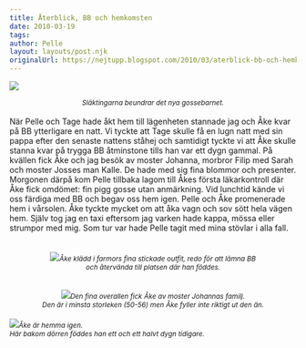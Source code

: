```yaml
---
title: Återblick, BB och hemkomsten
date: 2010-03-19
tags: 	
author: Pelle
layout: layouts/post.njk
originalUrl: https://nejtupp.blogspot.com/2010/03/aterblick-bb-och-hemkomsten.html
---
```


<img src="../../../../img/S%C3%B6dra+BB-_MG_0274.jpg"><div style="text-align: center;"><span style="font-size:85%;"><span style="font-style: italic;">Släktingarna beundrar det nya gossebarnet.</span> </span></div><br>När Pelle och Tage hade åkt hem till lägenheten stannade jag och Åke  kvar på BB ytterligare en natt. Vi tyckte att Tage skulle få en lugn natt med sin pappa efter den senaste nattens ståhej och samtidigt tyckte vi att Åke skulle stanna kvar på trygga BB åtminstone tills han var ett dygn gammal. På kvällen fick Åke och jag besök av  moster Johanna, morbror Filip med Sarah och moster Josses man Kalle. De  hade med sig fina blommor och presenter. Morgonen därpå kom Pelle tillbaka lagom till Åkes första läkarkontroll där Åke fick omdömet: fin pigg gosse utan anmärkning. Vid lunchtid kände vi oss färdiga med BB och begav oss hem igen. Pelle och Åke promenerade hem i vårsolen. Åke tyckte mycket om att åka vagn och sov sött hela vägen hem. Själv tog jag en taxi eftersom jag varken hade kappa, mössa eller strumpor med mig. Som tur var hade Pelle tagit med mina stövlar i alla fall.<br><br><br><div style="text-align: center;"><img src="../../../../img/Andra+dygnet-_MG_0324.jpg"><span style="font-size:85%;"><span style="font-style: italic;">Åke klädd i farmors fina stickade outfit, redo för att lämna BB<br>och återvända till platsen där han föddes.<br><br></span></span></div><br><div style="text-align: center;"><img src="../../../../img/Andra+dygnet-_MG_0340.jpg"><span style="font-size:85%;"><span style="font-style: italic;">Den fina overallen fick Åke av moster Johannas familj.<br>Den är i minsta storleken (50-56) men Åke fyller inte riktigt ut den än. </span></span><br></div><br><img src="../../../../img/Andra+dygnet-_MG_0357.jpg"><span style="font-size:85%;"><span style="font-style: italic;">Åke är hemma igen.<br>Här bakom dörren föddes han ett och ett halvt dygn tidigare.</span> </span></div>
<!-- no comments on this post -->